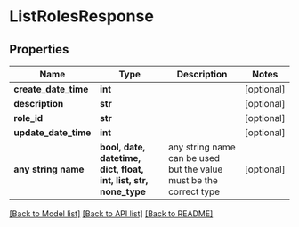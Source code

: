 # ListRolesResponse


## Properties
Name | Type | Description | Notes
------------ | ------------- | ------------- | -------------
**create_date_time** | **int** |  | [optional] 
**description** | **str** |  | [optional] 
**role_id** | **str** |  | [optional] 
**update_date_time** | **int** |  | [optional] 
**any string name** | **bool, date, datetime, dict, float, int, list, str, none_type** | any string name can be used but the value must be the correct type | [optional]

[[Back to Model list]](../README.md#documentation-for-models) [[Back to API list]](../README.md#documentation-for-api-endpoints) [[Back to README]](../README.md)


